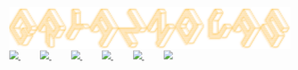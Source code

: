 <img src="resources/text-logo.png" alt="GryaznovAS" style="max-width: 100%;">

<div align="justify">

<a href="https://github.com/GryaznovAS">
<img src="https://img.shields.io/badge/GitHub-BF8C4A?style=for-the-badge&logo=GitHub&logoColor=white">
</a>
 &nbsp;&nbsp;&nbsp;&nbsp;&nbsp;&nbsp;&nbsp;&nbsp;
<a href="https://t.me/gryaznovas">
<img src="https://img.shields.io/badge/Telegram-BF8C4A?style=for-the-badge&logo=Telegram&logoColor=white">
</a>
&nbsp;&nbsp;&nbsp;&nbsp;&nbsp;&nbsp;&nbsp;&nbsp;
<a href="https://gryaznov.site">
<img src="https://img.shields.io/badge/Site-BF8C4A?style=for-the-badge&logo=ubuntu&logoColor=white">
</a>
&nbsp;&nbsp;&nbsp;&nbsp;&nbsp;&nbsp;&nbsp;&nbsp;
<a href="https://discord.gg/pDpbj3TxdY">
<img src="https://img.shields.io/badge/Discord-BF8C4A?style=for-the-badge&logo=Discord&logoColor=white">
</a>
&nbsp;&nbsp;&nbsp;&nbsp;&nbsp;&nbsp;&nbsp;&nbsp;
<a href="https://vk.com/gryaznovas">
<img src="https://img.shields.io/badge/VKontakte-BF8C4A?style=for-the-badge&logo=VK&logoColor=white">
</a>
&nbsp;&nbsp;&nbsp;&nbsp;&nbsp;&nbsp;&nbsp;&nbsp;
<a href="https://steamcommunity.com/id/1krabplay1">
<img src="https://img.shields.io/badge/Steam-BF8C4A?style=for-the-badge&logo=steam&logoColor=white">
</a>

</div>
